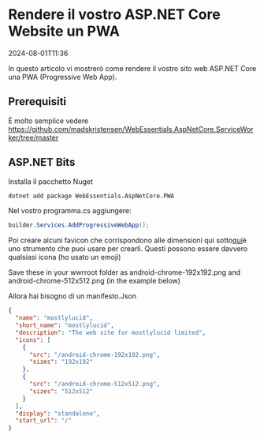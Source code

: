 # Rendere il vostro ASP.NET Core Website un PWA

<!--category-- ASP.NET -->
<datetime class="hidden">2024-08-01T11:36</datetime>

In questo articolo vi mostrerò come rendere il vostro sito web ASP.NET Core una PWA (Progressive Web App).

## Prerequisiti

È molto semplice vedere https://github.com/madskristensen/WebEssentials.AspNetCore.ServiceWorker/tree/master

## ASP.NET Bits

Installa il pacchetto Nuget

```bash
dotnet add package WebEssentials.AspNetCore.PWA
```

Nel vostro programma.cs aggiungere:

```csharp
builder.Services.AddProgressiveWebApp();
```

Poi creare alcuni favicon che corrispondono alle dimensioni qui sotto[qui](https://realfavicongenerator.net/)è uno strumento che puoi usare per crearli. Questi possono essere davvero qualsiasi icona (ho usato un emoji)

Save these in your wwrroot folder as android-chrome-192x192.png and android-chrome-512x512.png (in the example below)

Allora hai bisogno di un manifesto.Json

```json
{
  "name": "mostlylucid",
  "short_name": "mostlylucid",
  "description": "The web site for mostlylucid limited",
  "icons": [
    {
      "src": "/android-chrome-192x192.png",
      "sizes": "192x192"
    },
    {
      "src": "/android-chrome-512x512.png",
      "sizes": "512x512"
    }
  ],
  "display": "standalone",
  "start_url": "/"
}
```
